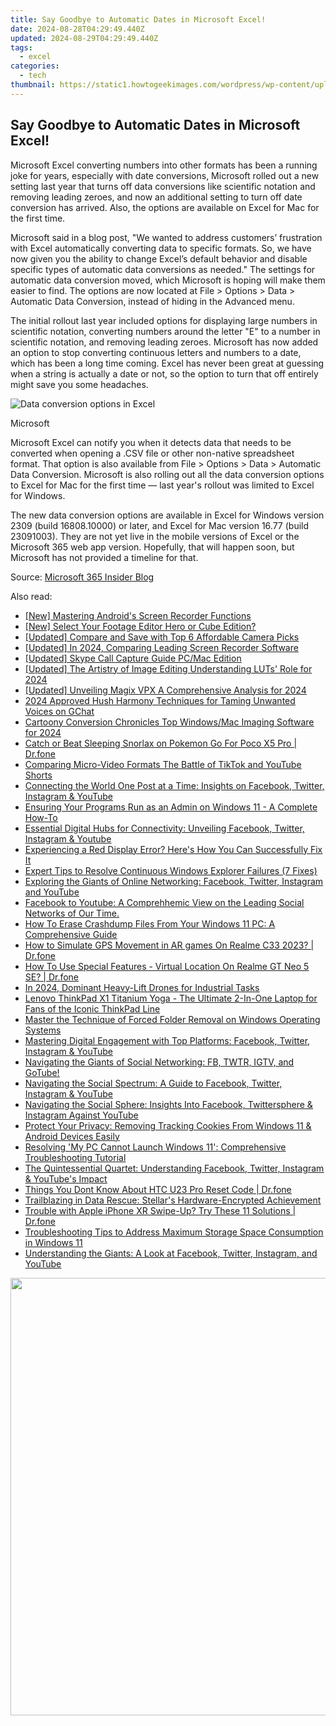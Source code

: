 ```yaml
---
title: Say Goodbye to Automatic Dates in Microsoft Excel!
date: 2024-08-28T04:29:49.440Z
updated: 2024-08-29T04:29:49.440Z
tags:
  - excel
categories:
  - tech
thumbnail: https://static1.howtogeekimages.com/wordpress/wp-content/uploads/2023/08/microsoft-excel-logo-2.jpg
---
```


## Say Goodbye to Automatic Dates in Microsoft Excel!

Microsoft Excel converting numbers into other formats has been a running joke for years, especially with date conversions, Microsoft rolled out a new setting last year that turns off data conversions like scientific notation and removing leading zeroes, and now an additional setting to turn off date conversion has arrived. Also, the options are available on Excel for Mac for the first time.

 Microsoft said in a blog post, "We wanted to address customers’ frustration with Excel automatically converting data to specific formats. So, we have now given you the ability to change Excel’s default behavior and disable specific types of automatic data conversions as needed." The settings for automatic data conversion moved, which Microsoft is hoping will make them easier to find. The options are now located at File > Options > Data > Automatic Data Conversion, instead of hiding in the Advanced menu.

 The initial rollout last year included options for displaying large numbers in scientific notation, converting numbers around the letter "E" to a number in scientific notation, and removing leading zeroes. Microsoft has now added an option to stop converting continuous letters and numbers to a date, which has been a long time coming. Excel has never been great at guessing when a string is actually a date or not, so the option to turn that off entirely might save you some headaches.

![Data conversion options in Excel](https://static1.howtogeekimages.com/wordpress/wp-content/uploads/2023/10/xl-conversion-win-and-mac_2-1024x815.png) 

Microsoft

 Microsoft Excel can notify you when it detects data that needs to be converted when opening a .CSV file or other non-native spreadsheet format. That option is also available from File > Options > Data > Automatic Data Conversion. Microsoft is also rolling out all the data conversion options to Excel for Mac for the first time — last year's rollout was limited to Excel for Windows.

 The new data conversion options are available in Excel for Windows version 2309 (build 16808.10000) or later, and Excel for Mac version 16.77 (build 23091003). They are not yet live in the mobile versions of Excel or the Microsoft 365 web app version. Hopefully, that will happen soon, but Microsoft has not provided a timeline for that.

 Source: [Microsoft 365 Insider Blog](https://insider.microsoft365.com/en-us/blog/control-data-conversions-in-excel-for-windows-and-mac)

<ins class="adsbygoogle"
     style="display:block"
     data-ad-format="autorelaxed"
     data-ad-client="ca-pub-7571918770474297"
     data-ad-slot="1223367746"></ins>



<ins class="adsbygoogle"
     style="display:block"
     data-ad-client="ca-pub-7571918770474297"
     data-ad-slot="8358498916"
     data-ad-format="auto"
     data-full-width-responsive="true"></ins>

<span class="atpl-alsoreadstyle">Also read:</span>
<div><ul>
<li><a href="https://desktop-recording.techidaily.com/new-mastering-androids-screen-recorder-functions/"><u>[New] Mastering Android's Screen Recorder Functions</u></a></li>
<li><a href="https://extra-skills.techidaily.com/new-select-your-footage-editor-hero-or-cube-edition/"><u>[New] Select Your Footage Editor  Hero or Cube Edition?</u></a></li>
<li><a href="https://extra-lessons.techidaily.com/updated-compare-and-save-with-top-6-affordable-camera-picks/"><u>[Updated] Compare and Save with Top 6 Affordable Camera Picks</u></a></li>
<li><a href="https://video-capture.techidaily.com/updated-in-2024-comparing-leading-screen-recorder-software/"><u>[Updated] In 2024, Comparing Leading Screen Recorder Software</u></a></li>
<li><a href="https://screen-capture.techidaily.com/updated-skype-call-capture-guide-pcmac-edition/"><u>[Updated] Skype Call Capture Guide  PC/Mac Edition</u></a></li>
<li><a href="https://fox-blue.techidaily.com/updated-the-artistry-of-image-editing-understanding-luts-role-for-2024/"><u>[Updated] The Artistry of Image Editing  Understanding LUTs' Role for 2024</u></a></li>
<li><a href="https://fox-http.techidaily.com/updated-unveiling-magix-vpx-a-comprehensive-analysis-for-2024/"><u>[Updated] Unveiling Magix VPX  A Comprehensive Analysis for 2024</u></a></li>
<li><a href="https://screen-sharing-recording.techidaily.com/2024-approved-hush-harmony-techniques-for-taming-unwanted-voices-on-gchat/"><u>2024 Approved  Hush Harmony  Techniques for Taming Unwanted Voices on GChat</u></a></li>
<li><a href="https://extra-tips.techidaily.com/cartoony-conversion-chronicles-top-windowsmac-imaging-software-for-2024/"><u>Cartoony Conversion Chronicles  Top Windows/Mac Imaging Software for 2024</u></a></li>
<li><a href="https://pokemon-go-android.techidaily.com/catch-or-beat-sleeping-snorlax-on-pokemon-go-for-poco-x5-pro-drfone-by-drfone-virtual-android/"><u>Catch or Beat Sleeping Snorlax on Pokemon Go For Poco X5 Pro | Dr.fone</u></a></li>
<li><a href="https://youtube-sure.techidaily.com/ring-micro-video-formats-the-battle-of-tiktok-and-youtube-shorts/"><u>Comparing Micro-Video Formats  The Battle of TikTok and YouTube Shorts</u></a></li>
<li><a href="https://win-forum.techidaily.com/connecting-the-world-one-post-at-a-time-insights-on-facebook-twitter-instagram-and-youtube/"><u>Connecting the World One Post at a Time: Insights on Facebook, Twitter, Instagram & YouTube</u></a></li>
<li><a href="https://win-forum.techidaily.com/ensuring-your-programs-run-as-an-admin-on-windows-11-a-complete-how-to/"><u>Ensuring Your Programs Run as an Admin on Windows 11 - A Complete How-To</u></a></li>
<li><a href="https://win-forum.techidaily.com/essential-digital-hubs-for-connectivity-unveiling-facebook-twitter-instagram-and-youtube/"><u>Essential Digital Hubs for Connectivity: Unveiling Facebook, Twitter, Instagram & Youtube</u></a></li>
<li><a href="https://win-forum.techidaily.com/experiencing-a-red-display-error-heres-how-you-can-successfully-fix-it/"><u>Experiencing a Red Display Error? Here's How You Can Successfully Fix It</u></a></li>
<li><a href="https://win-forum.techidaily.com/expert-tips-to-resolve-continuous-windows-explorer-failures-7-fixes/"><u>Expert Tips to Resolve Continuous Windows Explorer Failures (7 Fixes)</u></a></li>
<li><a href="https://win-forum.techidaily.com/1722915373130-exploring-the-giants-of-online-networking-facebook-twitter-instagram-and-youtube/"><u>Exploring the Giants of Online Networking: Facebook, Twitter, Instagram and YouTube</u></a></li>
<li><a href="https://win-forum.techidaily.com/1722915271217-facebook-to-youtube-a-comprehhemic-view-on-the-leading-social-networks-of-our-time/"><u>Facebook to Youtube: A Comprehhemic View on the Leading Social Networks of Our Time.</u></a></li>
<li><a href="https://win-forum.techidaily.com/how-to-erase-crashdump-files-from-your-windows-11-pc-a-comprehensive-guide/"><u>How To Erase Crashdump Files From Your Windows 11 PC: A Comprehensive Guide</u></a></li>
<li><a href="https://fake-location.techidaily.com/how-to-simulate-gps-movement-in-ar-games-on-realme-c33-2023-drfone-by-drfone-virtual-android/"><u>How to Simulate GPS Movement in AR games On Realme C33 2023? | Dr.fone</u></a></li>
<li><a href="https://fake-location.techidaily.com/how-to-use-special-features-virtual-location-on-realme-gt-neo-5-se-drfone-by-drfone-virtual-android/"><u>How To Use Special Features - Virtual Location On Realme GT Neo 5 SE? | Dr.fone</u></a></li>
<li><a href="https://fox-direct.techidaily.com/in-2024-dominant-heavy-lift-drones-for-industrial-tasks/"><u>In 2024, Dominant Heavy-Lift Drones for Industrial Tasks</u></a></li>
<li><a href="https://win-forum.techidaily.com/lenovo-thinkpad-x1-titanium-yoga-the-ultimate-2-in-one-laptop-for-fans-of-the-iconic-thinkpad-line/"><u>Lenovo ThinkPad X1 Titanium Yoga - The Ultimate 2-In-One Laptop for Fans of the Iconic ThinkPad Line</u></a></li>
<li><a href="https://win-forum.techidaily.com/master-the-technique-of-forced-folder-removal-on-windows-operating-systems/"><u>Master the Technique of Forced Folder Removal on Windows Operating Systems</u></a></li>
<li><a href="https://win-forum.techidaily.com/mastering-digital-engagement-with-top-platforms-facebook-twitter-instagram-and-youtube/"><u>Mastering Digital Engagement with Top Platforms: Facebook, Twitter, Instagram & YouTube</u></a></li>
<li><a href="https://win-forum.techidaily.com/1722915306397-navigating-the-giants-of-social-networking-fb-twtr-igtv-and-gotube/"><u>Navigating the Giants of Social Networking: FB, TWTR, IGTV, and GoTube!</u></a></li>
<li><a href="https://win-forum.techidaily.com/navigating-the-social-spectrum-a-guide-to-facebook-twitter-instagram-and-youtube/"><u>Navigating the Social Spectrum: A Guide to Facebook, Twitter, Instagram & YouTube</u></a></li>
<li><a href="https://win-forum.techidaily.com/navigating-the-social-sphere-insights-into-facebook-twittersphere-and-instagram-against-youtube/"><u>Navigating the Social Sphere: Insights Into Facebook, Twittersphere & Instagram Against YouTube</u></a></li>
<li><a href="https://win-forum.techidaily.com/protect-your-privacy-removing-tracking-cookies-from-windows-11-and-android-devices-easily/"><u>Protect Your Privacy: Removing Tracking Cookies From Windows 11 & Android Devices Easily</u></a></li>
<li><a href="https://win-forum.techidaily.com/resolving-my-pc-cannot-launch-windows-11-comprehensive-troubleshooting-tutorial/"><u>Resolving 'My PC Cannot Launch Windows 11': Comprehensive Troubleshooting Tutorial</u></a></li>
<li><a href="https://win-forum.techidaily.com/the-quintessential-quartet-understanding-facebook-twitter-instagram-and-youtubes-impact/"><u>The Quintessential Quartet: Understanding Facebook, Twitter, Instagram & YouTube's Impact</u></a></li>
<li><a href="https://techidaily.com/things-you-dont-know-about-htc-u23-pro-reset-code-drfone-by-drfone-reset-android-reset-android/"><u>Things You Dont Know About HTC U23 Pro Reset Code | Dr.fone</u></a></li>
<li><a href="https://data-wizards.techidaily.com/trailblazing-in-data-rescue-stellars-hardware-encrypted-achievement/"><u>Trailblazing in Data Rescue: Stellar's Hardware-Encrypted Achievement</u></a></li>
<li><a href="https://iphone-unlock.techidaily.com/trouble-with-apple-iphone-xr-swipe-up-try-these-11-solutions-drfone-by-drfone-ios/"><u>Trouble with Apple iPhone XR Swipe-Up? Try These 11 Solutions | Dr.fone</u></a></li>
<li><a href="https://win-forum.techidaily.com/troubleshooting-tips-to-address-maximum-storage-space-consumption-in-windows-11/"><u>Troubleshooting Tips to Address Maximum Storage Space Consumption in Windows 11</u></a></li>
<li><a href="https://win-forum.techidaily.com/understanding-the-giants-a-look-at-facebook-twitter-instagram-and-youtube/"><u>Understanding the Giants: A Look at Facebook, Twitter, Instagram, and YouTube</u></a></li>
</ul></div>

<!-- affiliate ads begin -->
<a href="https://unicoeye.pxf.io/c/5597632/2084396/18498" target="_top" id="2084396"><img src="//a.impactradius-go.com/display-ad/18498-2084396" border="0" alt="" width="1920" height="700"/></a><img height="0" width="0" src="https://imp.pxf.io/i/5597632/2084396/18498" style="position:absolute;visibility:hidden;" border="0" />
<!-- affiliate ads end -->